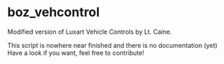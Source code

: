 # boz_vehcontrol
Modified version of Luxart Vehicle Controls by Lt. Caine.

This script is nowhere near finished and there is no documentation (yet)
Have a look if you want, feel free to contribute!

